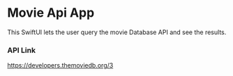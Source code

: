 # Movie Api App
This SwiftUI lets the user query the movie Database API and see the results.

### API Link
https://developers.themoviedb.org/3

